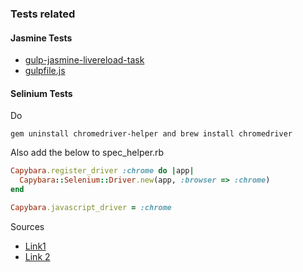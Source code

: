 
### Tests related

#### Jasmine Tests

* [gulp-jasmine-livereload-task](https://github.com/mucsi96/gulp-jasmine-livereload-task)
* [gulpfile.js](https://gist.github.com/ozPop/d5385f8c1d3533b0bbade13064f2dc19)


#### Selinium Tests

Do

`gem uninstall chromedriver-helper and brew install chromedriver`

Also add the below to spec_helper.rb

```ruby
Capybara.register_driver :chrome do |app|
  Capybara::Selenium::Driver.new(app, :browser => :chrome)
end

Capybara.javascript_driver = :chrome
```

Sources

* [Link1 ](http://stackoverflow.com/a/21453068/6664582)
* [Link 2](http://stackoverflow.com/a/39439663/6664582)
